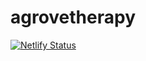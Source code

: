 # agrovetherapy

[![Netlify Status](https://api.netlify.com/api/v1/badges/2b6d592c-329c-4ead-bc3b-28ad35d57d5f/deploy-status)](https://app.netlify.com/sites/agrovetherapy/deploys)
